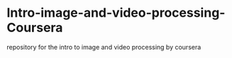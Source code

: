 # Intro-image-and-video-processing-Coursera
repository for the intro to image and video processing by coursera
